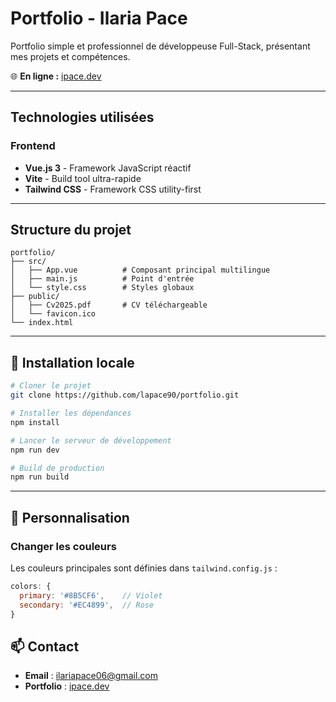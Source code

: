# Portfolio - Ilaria Pace

Portfolio simple et professionnel de développeuse Full-Stack, présentant mes projets et compétences.

🌐 **En ligne :** [ipace.dev](https://ipace.dev)

---

## Technologies utilisées

### Frontend
- **Vue.js 3** - Framework JavaScript réactif
- **Vite** - Build tool ultra-rapide
- **Tailwind CSS** - Framework CSS utility-first

---

## Structure du projet

```
portfolio/
├── src/
│   ├── App.vue          # Composant principal multilingue
│   ├── main.js          # Point d'entrée
│   └── style.css        # Styles globaux
├── public/
│   ├── Cv2025.pdf       # CV téléchargeable
│   └── favicon.ico
└── index.html
```

---

## 🚀 Installation locale

```bash
# Cloner le projet
git clone https://github.com/lapace90/portfolio.git

# Installer les dépendances
npm install

# Lancer le serveur de développement
npm run dev

# Build de production
npm run build
```

---

## 🎨 Personnalisation

### Changer les couleurs
Les couleurs principales sont définies dans `tailwind.config.js` :
```js
colors: {
  primary: '#8B5CF6',    // Violet
  secondary: '#EC4899',  // Rose
}
```

## 📫 Contact

- **Email** : ilariapace06@gmail.com
- **Portfolio** : [ipace.dev](https://ipace.dev)
